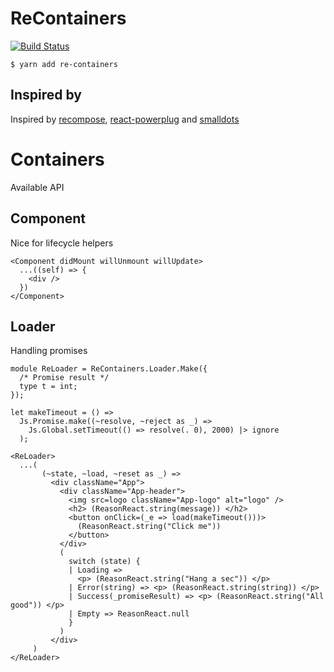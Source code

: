 # ReContainers
[![Build Status](https://travis-ci.org/Astrocoders/ReContainers.svg?branch=master)](https://travis-ci.org/Astrocoders/ReContainers)

```
$ yarn add re-containers
```

## Inspired by 

Inspired by [recompose](https://github.com/acdlite/recompose/), [react-powerplug](https://github.com/renatorib/react-powerplug) and [smalldots](https://github.com/smalldots)

# Containers

Available API

## Component
Nice for lifecycle helpers

```reasonml
<Component didMount willUnmount willUpdate>
  ...((self) => {
    <div />
  })
</Component>
```

## Loader

Handling promises

```
module ReLoader = ReContainers.Loader.Make({
  /* Promise result */
  type t = int;
});
```

```reasonml
let makeTimeout = () =>
  Js.Promise.make((~resolve, ~reject as _) =>
    Js.Global.setTimeout(() => resolve(. 0), 2000) |> ignore
  );

<ReLoader>
  ...(
       (~state, ~load, ~reset as _) =>
         <div className="App">
           <div className="App-header">
             <img src=logo className="App-logo" alt="logo" />
             <h2> (ReasonReact.string(message)) </h2>
             <button onClick=(_e => load(makeTimeout()))>
               (ReasonReact.string("Click me"))
             </button>
           </div>
           (
             switch (state) {
             | Loading =>
               <p> (ReasonReact.string("Hang a sec")) </p>
             | Error(string) => <p> (ReasonReact.string(string)) </p>
             | Success(_promiseResult) => <p> (ReasonReact.string("All good")) </p>
             | Empty => ReasonReact.null
             }
           )
         </div>
     )
</ReLoader>
```
